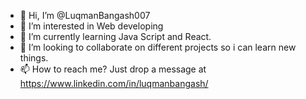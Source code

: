 - 👋 Hi, I’m @LuqmanBangash007
- 👀 I’m interested in Web developing
- 🌱 I’m currently learning Java Script and React.
- 💞️ I’m looking to collaborate on different projects so i can learn new things.
- 📫 How to reach me? Just drop a message at https://www.linkedin.com/in/luqmanbangash/


<!---
LuqmanBangash007/LuqmanBangash007 is a ✨ special ✨ repository because its `README.md` (this file) appears on your GitHub profile.
You can click the Preview link to take a look at your changes.
--->
